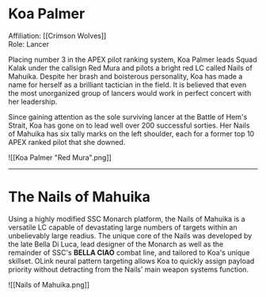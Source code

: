 # Koa Palmer

Affiliation: [[Crimson Wolves]]<br>Role: Lancer

Placing number 3 in the APEX pilot ranking system, Koa Palmer leads Squad Kalak under the callsign Red Mura and pilots a bright red LC called Nails of Mahuika. Despite her brash and boisterous personality, Koa has made a name for herself as a brilliant tactician in the field. It is believed that even the most unorganized group of lancers would work in perfect concert with her leadership.

Since gaining attention as the sole surviving lancer at the Battle of Hem's Strait, Koa has gone on to lead well over 200 successful sorties. Her Nails of Mahuika has six tally marks on the left shoulder, each for a former top 10 APEX ranked pilot that she downed.

![[Koa Palmer "Red Mura".png]]


---

# The Nails of Mahuika

Using a highly modified SSC Monarch platform, the Nails of Mahuika is a versatile LC capable of devastating large numbers of targets within an unbelievably large readius. The unique core of the Nails was developed by the late Bella Di Luca, lead designer of the Monarch as well as the remainder of SSC's **BELLA CIAO** combat line, and tailored to Koa's unique skillset. OLink neural pattern targeting allows Koa to quickly assign payload priority without detracting from the Nails' main weapon systems function.

![[Nails of Mahuika.png]]
